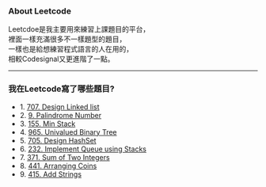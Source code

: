 ### About Leetcode

Leetcdoe是我主要用來練習上課題目的平台，</br>
裡面一樣充滿很多不一樣題型的題目，</br>
一樣也是給想練習程式語言的人在用的，</br>
相較Codesignal又更進階了一點。</br>

-----

### 我在Leetcode寫了哪些題目?</br>
* 1\. [707. Design Linked list](https://github.com/Chieh-Yin/Chiehyin/blob/master/LeetCode/707_Design%20Linked%20List_06170206.py) </br>
* 2\. [9. Palindrome Number](https://github.com/Chieh-Yin/Chiehyin/blob/master/LeetCode/9_Palindrome%20Number_06170206.py)</br>
* 3\. [155. Min Stack](https://github.com/Chieh-Yin/Chiehyin/blob/master/LeetCode/155_Min%20Stack_06170206.py) </br>
* 4\. [965. Univalued Binary Tree](https://github.com/Chieh-Yin/Chiehyin/blob/master/LeetCode/965_Univalued%20Binary%20Tree_06170206.py) </br>
* 5\. [705. Design HashSet](https://github.com/Chieh-Yin/Chiehyin/blob/master/LeetCode/705_Design%20HashSet_06170206.py) </br>
* 6\. [232. Implement Queue using Stacks](https://github.com/Chieh-Yin/Chiehyin/blob/master/LeetCode/232_Implement%20Queue%20using%20Stacks_06170206.py) </br>
* 7\. [371. Sum of Two Integers](https://github.com/Chieh-Yin/Chiehyin/blob/master/LeetCode/371_Sum%20of%20Two%20Integers_06170206.py)</br>
* 8\. [441. Arranging Coins](https://github.com/Chieh-Yin/Chiehyin/blob/master/LeetCode/441_Arranging%20Coins_06170206.py)</br>
* 9\. [415. Add Strings](https://github.com/Chieh-Yin/Chiehyin/blob/master/LeetCode/415_Add%20Strings_06170206.py)</br>
